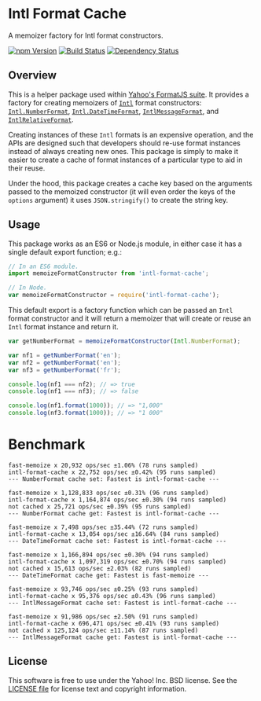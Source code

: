 Intl Format Cache
=================

A memoizer factory for Intl format constructors.

[![npm Version][npm-badge]][npm]
[![Build Status][travis-badge]][travis]
[![Dependency Status][david-badge]][david]


Overview
--------

This is a helper package used within [Yahoo's FormatJS suite][FormatJS]. It provides a factory for creating memoizers of [`Intl`][Intl] format constructors: [`Intl.NumberFormat`][Intl-NF], [`Intl.DateTimeFormat`][Intl-DTF], [`IntlMessageFormat`][Intl-MF], and [`IntlRelativeFormat`][Intl-RF].

Creating instances of these `Intl` formats is an expensive operation, and the APIs are designed such that developers should re-use format instances instead of always creating new ones. This package is simply to make it easier to create a cache of format instances of a particular type to aid in their reuse.

Under the hood, this package creates a cache key based on the arguments passed to the memoized constructor (it will even order the keys of the `options` argument) it uses `JSON.stringify()` to create the string key.


Usage
-----

This package works as an ES6 or Node.js module, in either case it has a single default export function; e.g.:

```js
// In an ES6 module.
import memoizeFormatConstructor from 'intl-format-cache';
```

```js
// In Node.
var memoizeFormatConstructor = require('intl-format-cache');
```

This default export is a factory function which can be passed an `Intl` format constructor and it will return a memoizer that will create or reuse an `Intl` format instance and return it.

```js
var getNumberFormat = memoizeFormatConstructor(Intl.NumberFormat);

var nf1 = getNumberFormat('en');
var nf2 = getNumberFormat('en');
var nf3 = getNumberFormat('fr');

console.log(nf1 === nf2); // => true
console.log(nf1 === nf3); // => false

console.log(nf1.format(1000)); // => "1,000"
console.log(nf3.format(1000)); // => "1 000"
```

# Benchmark

```
fast-memoize x 20,932 ops/sec ±1.06% (78 runs sampled)
intl-format-cache x 22,752 ops/sec ±0.42% (95 runs sampled)
--- NumberFormat cache set: Fastest is intl-format-cache ---

fast-memoize x 1,128,833 ops/sec ±0.31% (96 runs sampled)
intl-format-cache x 1,164,874 ops/sec ±0.30% (94 runs sampled)
not cached x 25,721 ops/sec ±0.39% (95 runs sampled)
--- NumberFormat cache get: Fastest is intl-format-cache ---

fast-memoize x 7,498 ops/sec ±35.44% (72 runs sampled)
intl-format-cache x 13,054 ops/sec ±16.64% (84 runs sampled)
--- DateTimeFormat cache set: Fastest is intl-format-cache ---

fast-memoize x 1,166,894 ops/sec ±0.30% (94 runs sampled)
intl-format-cache x 1,097,319 ops/sec ±0.70% (94 runs sampled)
not cached x 15,613 ops/sec ±2.03% (82 runs sampled)
--- DateTimeFormat cache get: Fastest is fast-memoize ---

fast-memoize x 93,746 ops/sec ±0.25% (93 runs sampled)
intl-format-cache x 95,376 ops/sec ±0.43% (96 runs sampled)
--- IntlMessageFormat cache set: Fastest is intl-format-cache ---

fast-memoize x 91,986 ops/sec ±2.50% (91 runs sampled)
intl-format-cache x 696,471 ops/sec ±0.41% (93 runs sampled)
not cached x 125,124 ops/sec ±11.14% (87 runs sampled)
--- IntlMessageFormat cache get: Fastest is intl-format-cache ---
```

License
-------

This software is free to use under the Yahoo! Inc. BSD license.
See the [LICENSE file][LICENSE] for license text and copyright information.


[npm]: https://www.npmjs.org/package/intl-format-cache
[npm-badge]: https://img.shields.io/npm/v/intl-format-cache.svg?style=flat-square
[david]: https://david-dm.org/formatjs/intl-format-cache
[david-badge]: https://img.shields.io/david/formatjs/intl-format-cache.svg?style=flat-square
[travis]: https://travis-ci.org/formatjs/intl-format-cache
[travis-badge]: https://img.shields.io/travis/formatjs/intl-format-cache/master.svg?style=flat-square
[Intl]: https://developer.mozilla.org/en-US/docs/Web/JavaScript/Reference/Global_Objects/Intl
[Intl-NF]: https://developer.mozilla.org/en-US/docs/Web/JavaScript/Reference/Global_Objects/NumberFormat
[Intl-DTF]: https://developer.mozilla.org/en-US/docs/Web/JavaScript/Reference/Global_Objects/DateTimeFormat
[Intl-MF]: https://github.com/formatjs/formatjs
[Intl-RF]: https://github.com/formatjs/intl-relativeformat
[FormatJS]: http://formatjs.io/
[LICENSE]: https://github.com/formatjs/intl-format-cache/blob/master/LICENSE
